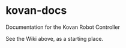 kovan-docs
==========

Documentation for the Kovan Robot Controller

See the Wiki above, as a starting place.
